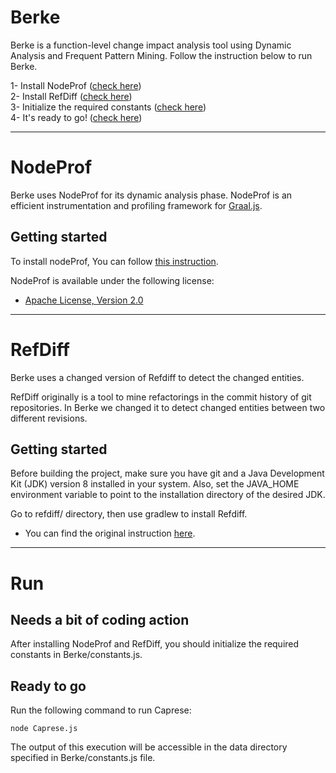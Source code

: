 # Berke
Berke is a function-level change impact analysis tool using Dynamic Analysis and Frequent Pattern Mining. Follow the instruction below to run Berke.

1- Install NodeProf ([check here](#NodeProf))\
2- Install RefDiff ([check here](#RefDiff))\
3- Initialize the required constants ([check here](#Run))\
4- It's ready to go! ([check here](#Run)) 

------------------------------------------------------------

# NodeProf 
Berke uses NodeProf for its dynamic analysis phase. NodeProf is an efficient instrumentation and profiling framework for [Graal.js](https://github.com/graalvm/graaljs).

## Getting started

To install nodeProf, You can follow [this instruction](https://github.com/Haiyang-Sun/nodeprof.js.git). 

NodeProf is available under the following license:

* [Apache License, Version 2.0](http://www.apache.org/licenses/LICENSE-2.0)

------------------------------------------------------------
# RefDiff 
Berke uses a changed version of Refdiff to detect the changed entities.

RefDiff originally is a tool to mine refactorings in the commit history of git repositories. In Berke we changed it to detect changed entities between two different revisions.

## Getting started

Before building the project, make sure you have git and a Java Development Kit (JDK) version 8 installed in your system. Also, set the JAVA_HOME environment variable to point to the installation directory of the desired JDK.

Go to refdiff/ directory, then use gradlew to install Refdiff. 

* You can find the original instruction [here](https://github.com/aserg-ufmg/RefDiff).

------------------------------------------------------------
# Run

## Needs a bit of coding action

After installing NodeProf and RefDiff, you should initialize the required constants in Berke/constants.js.

## Ready to go

Run the following command to run Caprese:
```
node Caprese.js
```

The output of this execution will be accessible in the data directory specified in Berke/constants.js file. 


